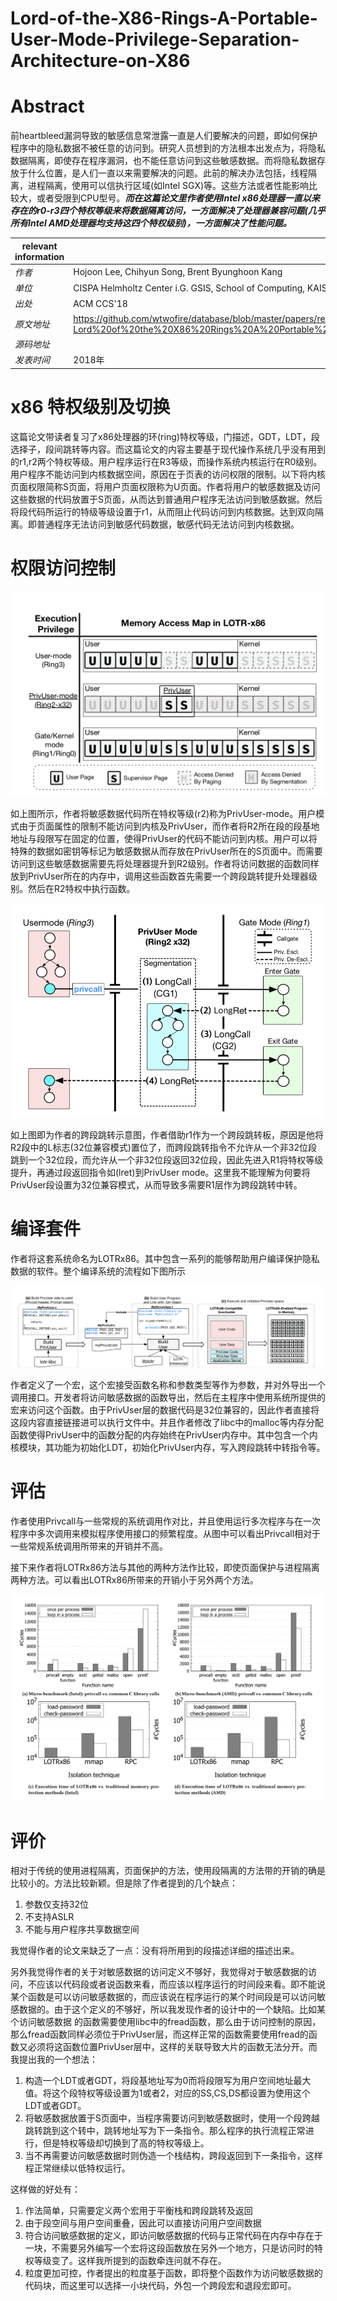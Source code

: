 # Lord-of-the-X86-Rings-A-Portable-User-Mode-Privilege-Separation-Architecture-on-X86

# Abstract

前heartbleed漏洞导致的敏感信息常泄露一直是人们要解决的问题，即如何保护程序中的隐私数据不被任意的访问到。研究人员想到的方法根本出发点为，将隐私数据隔离，即使存在程序漏洞，也不能任意访问到这些敏感数据。而将隐私数据存放于什么位置，是人们一直以来需要解决的问题。此前的解决办法包括，线程隔离，进程隔离，使用可以信执行区域(如Intel SGX)等。这些方法或者性能影响比较大，或者受限到CPU型号。***而在这篇论文里作者使用Intel x86处理器一直以来存在的r0-r3四个特权等级来将数据隔离访问，一方面解决了处理器兼容问题(几乎所有Intel AMD处理器均支持这四个特权级别)，一方面解决了性能问题。***

| relevant information |                                                              |
| -------------------- | ------------------------------------------------------------ |
| *作者*               | Hojoon Lee, Chihyun Song, Brent Byunghoon Kang               |
| *单位*               | CISPA Helmholtz Center i.G. GSIS, School of Computing, KAIST |
| *出处*               | ACM CCS'18                                                   |
| *原文地址*           | https://github.com/wtwofire/database/blob/master/papers/reverse/2018-Lord%20of%20the%20X86%20Rings%20A%20Portable%20User%20Mode%20Privilege%20Separation%20Architecture%20on%20X86.pdf |
| *源码地址*           |                                                              |
| *发表时间*           | 2018年                                                       |

# x86 特权级别及切换

这篇论文带读者复习了x86处理器的环(ring)特权等级，门描述，GDT，LDT，段选择子，段间跳转等内容。而这篇论文的内容主要基于现代操作系统几乎没有用到的r1,r2两个特权等级。用户程序运行在R3等级，而操作系统内核运行在R0级别。用户程序不能访问到内核数据空间，原因在于页表的访问权限的限制。以下将内核页面权限简称S页面，将用户页面权限称为U页面。作者将用户的敏感数据及访问这些数据的代码放置于S页面，从而达到普通用户程序无法访问到敏感数据。然后将段代码所运行的特级等级设置于r1，从而阻止代码访问到内核数据。达到双向隔离。即普通程序无法访问到敏感代码数据，敏感代码无法访问到内核数据。

# 权限访问控制

![](Lord-of-the-X86-Rings-A-Portable-User-Mode-Privilege-Separation-Architecture-on-X86/1.png)

如上图所示，作者将敏感数据代码所在特权等级(r2)称为PrivUser-mode。用户模式由于页面属性的限制不能访问到内核及PrivUser，而作者将R2所在段的段基地地址与段限写在固定的位置，使得PrivUser的代码不能访问到内核。用户可以将特殊的数据如密钥等标记为敏感数据从而存放在PrivUser所在的S页面中。而需要访问到这些敏感数据需要先将处理器提升到R2级别。作者将访问数据的函数同样放到PrivUser所在的内存中，调用这些函数首先需要一个跨段跳转提升处理器级别。然后在R2特权中执行函数。

![](Lord-of-the-X86-Rings-A-Portable-User-Mode-Privilege-Separation-Architecture-on-X86/2.png)

如上图即为作者的跨段跳转示意图，作者借助r1作为一个跨段跳转板，原因是他将R2段中的L标志(32位兼容模式)置位了，而跨段跳转指令不允许从一个非32位段跳到一个32位段，而允许从一个非32位段返回32位段，因此先进入R1将特权等级提升，再通过段返回指令如(lret)到PrivUser mode。这里我不能理解为何要将PrivUser段设置为32位兼容模式，从而导致多需要R1层作为跨段跳转中转。

# 编译套件

作者将这套系统命名为LOTRx86。其中包含一系列的能够帮助用户编译保护隐私数据的软件。整个编译系统的流程如下图所示

![](Lord-of-the-X86-Rings-A-Portable-User-Mode-Privilege-Separation-Architecture-on-X86/3.png)

作者定义了一个宏，这个宏接受函数名称和参数类型等作为参数，并对外导出一个调用接口。开发者将访问敏感数据的函数导出，然后在主程序中使用系统所提供的宏来访问这个函数。由于PrivUser层的数据代码是32位兼容的，因此作者直接将这段内容直接链接进可以执行文件中。并且作者修改了libc中的malloc等内存分配函数使得PrivUser中的函数分配的内存始终在PrivUser内存中。其中包含一个内核模块，其功能为初始化LDT，初始化PrivUser内存，写入跨段跳转中转指令等。

# 评估

作者使用Privcall与一些常规的系统调用作对比，并且使用运行多次程序与在一次程序中多次调用来模拟程序使用接口的频繁程度。从图中可以看出Privcall相对于一些常规系统调用所带来的开销并不高。

接下来作者将LOTRx86方法与其他的两种方法作比较，即使页面保护与进程隔离两种方法。可以看出LOTRx86所带来的开销小于另外两个方法。

![](Lord-of-the-X86-Rings-A-Portable-User-Mode-Privilege-Separation-Architecture-on-X86/4.png)

# 评价

相对于传统的使用进程隔离，页面保护的方法，使用段隔离的方法带的开销的确是比较小的。方法比较新颖。但是除了作者提到的几个缺点：

1. 参数仅支持32位
2. 不支持ASLR
3. 不能与用户程序共享数据空间

我觉得作者的论文来缺乏了一点：没有将所用到的段描述详细的描述出来。

另外我觉得作者的关于对敏感数据的访问定义不够好，我觉得对于敏感数据的访问，不应该以代码段或者说函数来看，而应该以程序运行的时间段来看。即不能说某个函数是可以访问敏感数据的，而应该说在程序运行的某个时间段是可以访问敏感数据的。由于这个定义的不够好，所以我发现作者的设计中的一个缺陷。比如某个访问敏感数据 的函数需要使用libc中的fread函数，那么由于访问控制的原因，那么fread函数同样必须位于PrivUser层，而这样正常的函数需要使用fread的函数又必须将这函数位置PrivUser层中，这样的关联导致大片的函数无法分开。而我提出我的一个想法：

1. 构造一个LDT或者GDT，将段基地址写为0而将段限写为用户空间地址最大值。将这个段特权等级设置为1或者2，对应的SS,CS,DS都设置为使用这个LDT或者GDT。
2. 将敏感数据放置于S页面中，当程序需要访问到敏感数据时，使用一个段跨越跳转跳到这个转中，跳转地址写为下一条指令。那么程序的执行流程正常进行，但是特权等级却切换到了高的特权等级上。
3. 当不再需要访问敏感数据时则伪造一个栈结构，跨段返回到下一条指令，这样程正常继续以低特权运行。

这样做的好处有：

1. 作法简单，只需要定义两个宏用于平衡栈和跨段跳转及返回
2. 由于段空间与用户空间重叠，因此可以直接访问用户空间数据
3. 符合访问敏感数据的定义，即访问敏感数据的代码与正常代码在内存中存在于一块，不需要另外编写一个宏将这段函数放在另外一个地方，只是访问时的特权等级变了。这样我所提到的函数牵连问就不存在。
4. 粒度更加可控，作者提出的粒度基于函数，即将整个函数作为访问敏感数据的代码块，而这里可以选择一小块代码，外包一个跨段宏和退段宏即可。